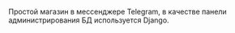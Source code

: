 Простой магазин в мессенджере Telegram, в качестве панели администрирования БД используется Django.
